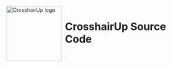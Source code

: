 <img width="150" height="150" align="left" style="float: left; margin: 0 10px 0 0;" alt="CrosshairUp logo" src="https://github.com/staFF6773/CrosshairUp/blob/main/icon/icon.ico?raw=true">

# CrosshairUp Source Code

